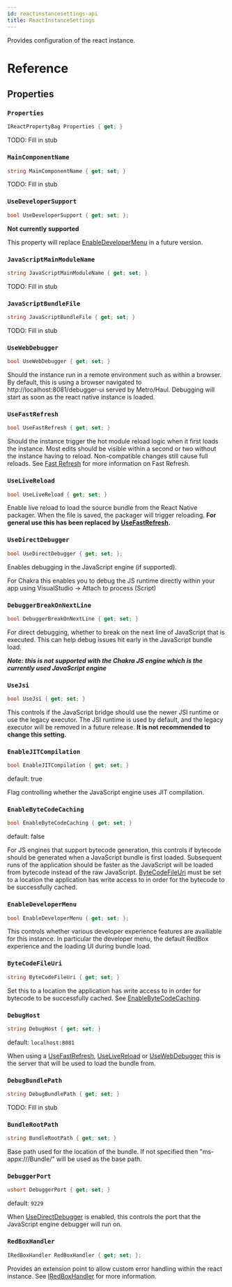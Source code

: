 ```yaml
---
id: reactinstancesettings-api
title: ReactInstanceSettings
---
```


Provides configuration of the react instance.

# Reference

## Properties

### ```Properties```

```csharp
IReactPropertyBag Properties { get; }
```

TODO: Fill in stub

### ```MainComponentName```

```csharp
string MainComponentName { get; set; }
```

TODO: Fill in stub

### ```UseDeveloperSupport```

```csharp
bool UseDeveloperSupport { get; set; };
```

**Not currently supported**

This property will replace [EnableDeveloperMenu](#EnableDeveloperMenu) in a future version. 

### ```JavaScriptMainModuleName```

```csharp
string JavaScriptMainModuleName { get; set; }
```

TODO: Fill in stub

### ```JavaScriptBundleFile```

```csharp
string JavaScriptBundleFile { get; set; }
```

TODO: Fill in stub

### ```UseWebDebugger```

```csharp
bool UseWebDebugger { get; set; }
```
Should the instance run in a remote environment such as within a browser.
By default, this is using a browser navigated to  http://localhost:8081/debugger-ui served
by Metro/Haul. Debugging will start as soon as the react native instance is loaded.

### ```UseFastRefresh```

```csharp
bool UseFastRefresh { get; set; }
```

Should the instance trigger the hot module reload logic when it first loads the instance.
Most edits should be visible within a second or two without the instance having to reload.
Non-compatible changes still cause full reloads.
See [Fast Refresh](https://reactnative.dev/docs/fast-refresh) for more information on Fast Refresh.

### ```UseLiveReload```

```csharp
bool UseLiveReload { get; set; }
```

Enable live reload to load the source bundle from the React Native packager.
When the file is saved, the packager will trigger reloading.
**For general use this has been replaced by [UseFastRefresh](#usefastrefresh).**

### ```UseDirectDebugger```

```csharp
bool UseDirectDebugger { get; set; };
```

Enables debugging in the JavaScript engine (if supported).  

For Chakra this enables you to debug the JS runtime directly within your app using VisualStudio -> Attach to process (Script)

### ```DebuggerBreakOnNextLine```

```csharp
bool DebuggerBreakOnNextLine { get; set; }
```

For direct debugging, whether to break on the next line of JavaScript that is executed.  This can help debug issues hit early in the JavaScript bundle load.

***Note: this is not supported with the Chakra JS engine which is the currently used JavaScript engine***

### ```UseJsi```

```csharp
bool UseJsi { get; set; }
```

This controls if the JavaScript bridge should use the newer JSI runtime or use the legacy executor.  The JSI runtime is used by default, and the legacy executor will be removed in a future release. **It is not recommended to change this setting.**


### ```EnableJITCompilation```

```csharp
bool EnableJITCompilation { get; set; }
```

default: true

Flag controlling whether the JavaScript engine uses JIT compilation.

### ```EnableByteCodeCaching```

```csharp
bool EnableByteCodeCaching { get; set; }
```

default: false

For JS engines that support bytecode generation, this controls if bytecode should be generated when a JavaScript bundle is first loaded.  Subsequent runs of the application should be faster as the JavaScript will be loaded from bytecode instead of the raw JavaScript.  [ByteCodeFileUri](#bytecodefileuri) must be set to a location the application has write access to in order for the bytecode to be successfully cached.

### ```EnableDeveloperMenu```

```csharp
bool EnableDeveloperMenu { get; set; };
```

This controls whether various developer experience features are availiable for this instance.  In particular the developer menu, the default RedBox experience and the loading UI during bundle load.

### ```ByteCodeFileUri```

```csharp
string ByteCodeFileUri { get; set; }
```

Set this to a location the application has write access to in order for bytecode to be successfully cached. See [EnableByteCodeCaching](#enablebytecodecaching).

### ```DebugHost```

```csharp
string DebugHost { get; set; }
```

default: `localhost:8081`

When using a [UseFastRefresh](#usefastrefresh), [UseLiveReload](#uselivereload) or [UseWebDebugger](#usewebdebugger) this is the server that will be used to load the bundle from.


### ```DebugBundlePath```

```csharp
string DebugBundlePath { get; set; }
```

TODO: Fill in stub

### ```BundleRootPath```

```csharp
string BundleRootPath { get; set; }
```

Base path used for the location of the bundle.  If not specified then "ms-appx:///Bundle/" will be used as the base path.

### ```DebuggerPort```

```csharp
ushort DebuggerPort { get; set; }
```

default: `9229`

When [UseDirectDebugger](#usedirectdebugger) is enabled, this controls the port that the JavaScript engine debugger will run on.

### ```RedBoxHandler```

```csharp
IRedBoxHandler RedBoxHandler { get; set; };
```

Provides an extension point to allow custom error handling within the react instance. See [IRedBoxHandler](iredboxhandler-api-windows.md) for more information.


<!-- namespace Microsoft.ReactNative
{
    [webhosthidden]
    runtimeclass ReactInstanceSettings 
    {
    ReactInstanceSettings();

    IReactPropertyBag Properties { get; };
    String MainComponentName { get; set; };
    Boolean UseDeveloperSupport { get; set; };
    String JavaScriptMainModuleName { get; set; };
    String JavaScriptBundleFile { get; set; };
    Boolean UseWebDebugger { get; set; };
    Boolean UseFastRefresh { get; set; };
    Boolean UseLiveReload { get; set; };
    Boolean UseDirectDebugger { get; set; };
    Boolean DebuggerBreakOnNextLine { get; set; };
    Boolean UseJsi { get; set; };
    Boolean EnableJITCompilation { get; set; };
    Boolean EnableByteCodeCaching { get; set; };
    Boolean EnableDeveloperMenu { get; set; };
    String ByteCodeFileUri { get; set; };
    String DebugHost { get; set; };
    String DebugBundlePath { get; set; };
    String BundleRootPath { get; set; };
    UInt16 DebuggerPort { get; set; };
    IRedBoxHandler RedBoxHandler { get; set; };
    }
} -->
